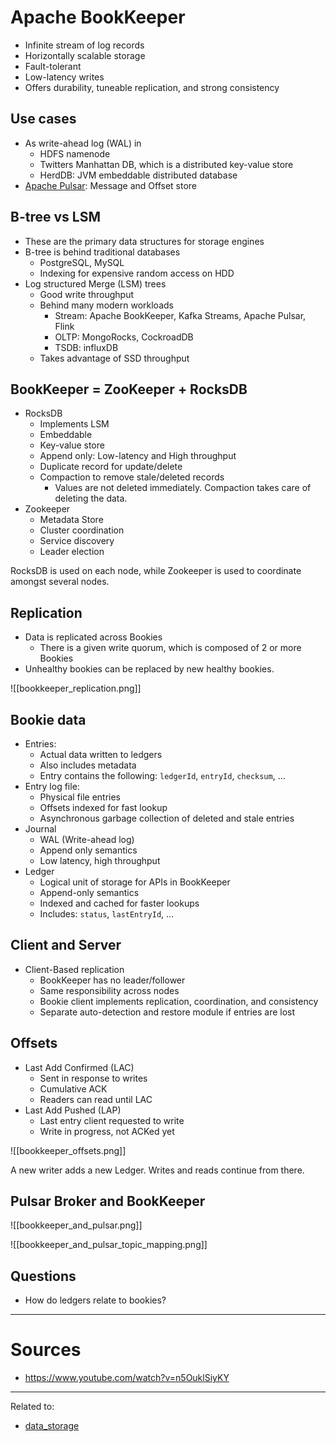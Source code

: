 # Apache BookKeeper
- Infinite stream of log records
- Horizontally scalable storage
- Fault-tolerant
- Low-latency writes
- Offers durability, tuneable replication, and strong consistency

## Use cases
- As write-ahead log (WAL) in 
	- HDFS namenode
	- Twitters Manhattan DB, which is a distributed key-value store
	- HerdDB: JVM embeddable distributed database
- [Apache Pulsar](apache-pulsar.md): Message and Offset store

## B-tree vs LSM
- These are the primary data structures for storage engines
- B-tree is behind traditional databases
	- PostgreSQL, MySQL
	- Indexing for expensive random access on HDD
- Log structured Merge (LSM) trees
	- Good write throughput
	- Behind many modern workloads
		- Stream: Apache BookKeeper, Kafka Streams, Apache Pulsar, Flink
		- OLTP: MongoRocks, CockroadDB
		- TSDB: influxDB
	- Takes advantage of SSD throughput

## BookKeeper = ZooKeeper + RocksDB
- RocksDB
	- Implements LSM
	- Embeddable
	- Key-value store
	- Append only: Low-latency and High throughput
	- Duplicate record for update/delete
	- Compaction to remove stale/deleted records
		- Values are not deleted immediately. Compaction takes care of deleting the data.
- Zookeeper
	- Metadata Store
	- Cluster coordination
	- Service discovery
	- Leader election

RocksDB is used on each node, while Zookeeper is used to coordinate amongst several nodes.


## Replication
- Data is replicated across Bookies
	- There is a given write quorum, which is composed of 2 or more Bookies
- Unhealthy bookies can be replaced by new healthy bookies.

![[bookkeeper_replication.png]]

## Bookie data
- Entries:
	- Actual data written to ledgers
	- Also includes metadata
	- Entry contains the following: `ledgerId`, `entryId`, `checksum`, …
- Entry log file:
	- Physical file entries
	- Offsets indexed for fast lookup
	- Asynchronous garbage collection of deleted and stale entries
- Journal
	- WAL (Write-ahead log)
	- Append only semantics
	- Low latency, high throughput
- Ledger
	- Logical unit of storage for APIs in BookKeeper
	- Append-only semantics
	- Indexed and cached for faster lookups
	- Includes: `status`, `lastEntryId`, …

## Client and Server
- Client-Based replication
	- BookKeeper has no leader/follower
	- Same responsibility across nodes
	- Bookie client implements replication, coordination, and consistency
	- Separate auto-detection and restore module if entries are lost

## Offsets
- Last Add Confirmed (LAC)
	- Sent in response to writes
	- Cumulative ACK
	- Readers can read until LAC
- Last Add Pushed (LAP)
	- Last entry client requested to write
	- Write in progress, not ACKed yet

![[bookkeeper_offsets.png]]

A new writer adds a new Ledger. Writes and reads continue from there.

## Pulsar Broker and BookKeeper

![[bookkeeper_and_pulsar.png]]


![[bookkeeper_and_pulsar_topic_mapping.png]]

## Questions
- How do ledgers relate to bookies?

---
# Sources
- https://www.youtube.com/watch?v=n5OuklSiyKY

<hr>

Related to: 
- [data_storage](data_storage.md)
